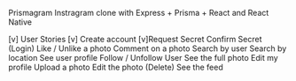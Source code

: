 Prismagram
Instragram clone with Express + Prisma + React and React Native

[v] User Stories
[v] Create account
[v]Request Secret
Confirm Secret (Login)
Like / Unlike a photo
Comment on a photo
Search by user
Search by location
See user profile
Follow / Unfollow User
See the full photo
Edit my profile
Upload a photo
Edit the photo (Delete)
See the feed
